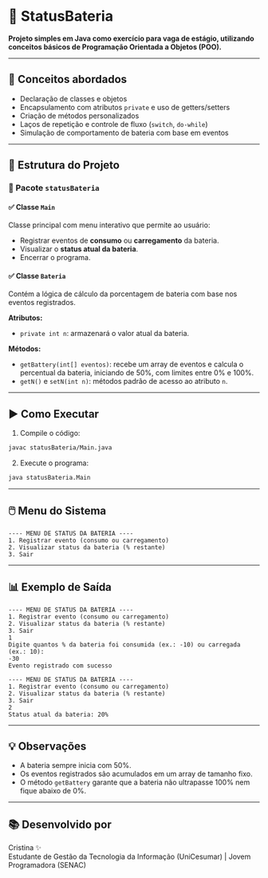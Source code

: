 # 🔋 StatusBateria

**Projeto simples em Java como exercício para vaga de estágio, utilizando conceitos básicos de Programação Orientada a Objetos (POO).**

---

## 📌 Conceitos abordados

- Declaração de classes e objetos
- Encapsulamento com atributos `private` e uso de getters/setters
- Criação de métodos personalizados
- Laços de repetição e controle de fluxo (`switch`, `do-while`)
- Simulação de comportamento de bateria com base em eventos

---

## 🧱 Estrutura do Projeto

### 📁 Pacote `statusBateria`

#### ✅ Classe `Main`
Classe principal com menu interativo que permite ao usuário:
- Registrar eventos de **consumo** ou **carregamento** da bateria.
- Visualizar o **status atual da bateria**.
- Encerrar o programa.

#### ✅ Classe `Bateria`
Contém a lógica de cálculo da porcentagem de bateria com base nos eventos registrados.

**Atributos:**
- `private int n`: armazenará o valor atual da bateria.

**Métodos:**
- `getBattery(int[] eventos)`: recebe um array de eventos e calcula o percentual da bateria, iniciando de 50%, com limites entre 0% e 100%.
- `getN()` e `setN(int n)`: métodos padrão de acesso ao atributo `n`.

---

## ▶️ Como Executar

1. Compile o código:

```bash
javac statusBateria/Main.java
```

2. Execute o programa:

```bash
java statusBateria.Main
```

---

## 🖱️ Menu do Sistema

```text
---- MENU DE STATUS DA BATERIA ----
1. Registrar evento (consumo ou carregamento)
2. Visualizar status da bateria (% restante)
3. Sair
```

---

## 📊 Exemplo de Saída

```text
---- MENU DE STATUS DA BATERIA ----
1. Registrar evento (consumo ou carregamento)
2. Visualizar status da bateria (% restante)
3. Sair
1
Digite quantos % da bateria foi consumida (ex.: -10) ou carregada (ex.: 10): 
-30
Evento registrado com sucesso

---- MENU DE STATUS DA BATERIA ----
1. Registrar evento (consumo ou carregamento)
2. Visualizar status da bateria (% restante)
3. Sair
2
Status atual da bateria: 20%
```

---

## 💡 Observações

- A bateria sempre inicia com 50%.
- Os eventos registrados são acumulados em um array de tamanho fixo.
- O método `getBattery` garante que a bateria não ultrapasse 100% nem fique abaixo de 0%.

---

## 📚 Desenvolvido por

Cristina ✨  
Estudante de Gestão da Tecnologia da Informação (UniCesumar) | Jovem Programadora (SENAC) 
